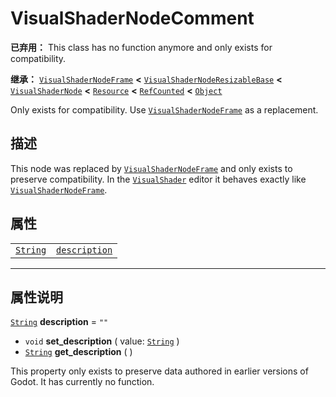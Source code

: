 <!-- ⚠ 请勿编辑本文件 ⚠ -->
<!-- 本文档使用脚本从 WeDot 引擎源码仓库生成。 -->
<!-- 生成脚本：https://github.com/WeDot-Engine/WeDot/tree/4.3/doc/tools/make_md.py； -->
<!-- 原文件：https://github.com/WeDot-Engine/WeDot/tree/4.3/doc/classes/VisualShaderNodeComment.xml。 -->

<div id="_class_visualshadernodecomment"></div>

# VisualShaderNodeComment

**已弃用：** This class has no function anymore and only exists for compatibility.

**继承：** [`VisualShaderNodeFrame`](class_visualshadernodeframe.md) **<** [`VisualShaderNodeResizableBase`](class_visualshadernoderesizablebase.md) **<** [`VisualShaderNode`](class_visualshadernode.md) **<** [`Resource`](class_resource.md) **<** [`RefCounted`](class_refcounted.md) **<** [`Object`](class_object.md)

Only exists for compatibility. Use [`VisualShaderNodeFrame`](class_visualshadernodeframe.md) as a replacement.

## 描述

This node was replaced by [`VisualShaderNodeFrame`](class_visualshadernodeframe.md) and only exists to preserve compatibility. In the [`VisualShader`](class_visualshader.md) editor it behaves exactly like [`VisualShaderNodeFrame`](class_visualshadernodeframe.md).

## 属性

|||
|:-:|:--|
| [`String`](class_string.md) | [`description`](#class_visualshadernodecomment_property_description) | ``""`` |

<!-- rst-class:: classref-section-separator -->

---

## 属性说明

<div id="_class_visualshadernodecomment_property_description"></div>

[`String`](class_string.md) **description** = ``""`` <div id="class_visualshadernodecomment_property_description"></div>

- `void` **set_description** ( value: [`String`](class_string.md) )
- [`String`](class_string.md) **get_description** ( )

This property only exists to preserve data authored in earlier versions of Godot. It has currently no function.

[^virtual]: 本方法通常需要用户覆盖才能生效。
[^const]: 本方法无副作用，不会修改该实例的任何成员变量。
[^vararg]: 本方法除了能接受在此处描述的参数外，还能够继续接受任意数量的参数。
[^constructor]: 本方法用于构造某个类型。
[^static]: 调用本方法无需实例，可直接使用类名进行调用。
[^operator]: 本方法描述的是使用本类型作为左操作数的有效运算符。
[^bitfield]: 这个值是由下列位标志构成位掩码的整数。
[^void]: 无返回值。
